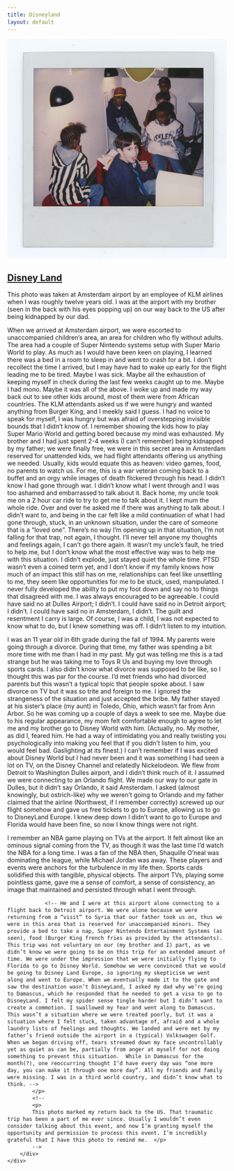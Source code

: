 ```yaml
---
title: Disneyland
layout: default
---
```

<div class="col-md-9 col-md-offset-3">
	<div class="projects">
		<div class="project-item">
			<a href="img/childhood/amsterdam004.jpg" data-lightbox="img">
				<img src="img/childhood/amsterdam004.jpg" alt="">
			</a>
			<h2 class="title">
			<a href="javascript:void(0);" name="#childhood">Disney Land</a>
			</h2>
			<p>
				This photo was taken at Amsterdam airport by an employee of KLM airlines when I was roughly twelve years old. I was at the airport with my brother (seen in the back with his eyes popping up) on our way back to the US after being kidnapped by our dad.
			</p>
			<p>
When we arrived at Amsterdam airport, we were escorted to unaccompanied children’s area, an area for children who fly without adults. The area had a couple of Super Nintendo systems setup with Super Mario World to play. As much as I would have been keen on playing, I learned there was a bed in a room to sleep in and went to crash for a bit. I don’t recollect the time I arrived, but I may have had to wake up early for the flight leading me to be tired. Maybe I was sick. Maybe all the exhaustion of keeping myself in check during the last few weeks caught up to me. Maybe I had mono. Maybe it was all of the above. 
I woke up and made my way back out to see other kids around, most of them were from African countries. The KLM attendants asked us if we were hungry and wanted anything from Burger King, and I meekly said I guess. I had no voice to speak for myself, I was hungry but was afraid of overstepping invisible bounds that I didn’t know of. I remember showing the kids how to play Super Mario World and getting bored because my mind was exhausted.
My brother and I had just spent 2-4 weeks (I can’t remember) being kidnapped by my father; we were finally free, we were in this secret area in Amsterdam reserved for unattended kids, we had flight attendants offering us anything we needed. Usually, kids would equate this as heaven: video games, food, no parents to watch us. For me, this is a war veteran coming back to a buffet and an orgy while images of death flickered through his head. I didn’t know I had gone through war. I didn’t know what I went through and I was too ashamed and embarrassed to talk about it. 
Back home, my uncle took me on a 2 hour car ride to try to get me to talk about it. I kept mum the whole ride. Over and over he asked me if there was anything to talk about. I didn’t want to, and being in the car felt like a mild continuation of what I had gone through, stuck, in an unknown situation, under the care of someone that is a “loved one”. There’s no way I’m opening up in that situation, I’m not falling for that trap, not again, I thought. I’ll never tell anyone my thoughts and feelings again, I can’t go there again.
It wasn’t my uncle’s fault, he tried to help me, but I don’t know what the most effective way was to help me with this situation. I didn’t explode, just stayed quiet the whole time. PTSD wasn’t even a coined term yet, and I don’t know if my family knows how much of an impact this still has on me, relationships can feel like unsettling to me, they seem like opportunities for me to be stuck, used, manipulated. I never fully developed the ability to put my foot down and say no to things that disagreed with me. I was always encouraged to be agreeable. I could have said no at Dulles Airport; I didn’t. I could have said no in Detroit airport; I didn’t. I could have said no in Amsterdam, I didn’t. The guilt and resentment I carry is large. Of course, I was a child, I was not expected to know what to do, but I knew something was off. I didn’t listen to my intuition. 


I was an 11 year old in 6th grade during the fall of 1994. My parents were going through a divorce. During that time, my father was spending a bit more time with me than I had in my past. My gut was telling me this is a tad strange but he was taking me to Toys R Us and buying my love through sports cards. I also didn’t know what divorce was supposed to be like, so I thought this was par for the course. I’d met friends who had divorced parents but this wasn’t a typical topic that people spoke about. I saw divorce on TV but it was so trite and foreign to me. I ignored the strangeness of the situation and just accepted the bribe. 
My father stayed at his sister’s place (my aunt) in Toledo, Ohio, which wasn’t far from Ann Arbor. So he was coming up a couple of days a week to see me. Maybe due to his regular appearance, my mom felt comfortable enough to agree to let me and my brother go to Disney World with him. (Actually, no. My mother, as did I, feared him. He had a way of intimidating you and really twisting you psychologically into making you feel that if you didn’t listen to him, you would feel bad. Gaslighting at its finest.)
I can’t remember if I was excited about Disney World but I had never been and it was something I had seen a lot on TV, on the Disney Channel and relatedly Nickelodeon. We flew from Detroit to Washington Dulles airport, and I didn’t think much of it. I assumed we were connecting to an Orlando flight. 
We made our way to our gate in Dulles, but it didn’t say Orlando, it said Amsterdam. I asked (almost knowingly, but ostrich-like) why we weren’t going to Orlando and my father claimed that the airline (Northwest, if I remember correctly) screwed up our flight somehow and gave us free tickets to go to Europe, allowing us to go to DisneyLand Europe. I knew deep down I didn’t want to go to Europe and Florida would have been fine, so now I know things were not right.

I remember an NBA game playing on TVs at the airport. It felt almost like an ominous signal coming from the TV, as though it was the last time I’d watch the NBA for a long time. I was a fan of the NBA then, Shaquille O’neal was dominating the league, while Michael Jordan was away. These players and events were anchors for the turbulence in my life then. Sports cards solidified this with tangible, physical objects. The airport TVs, playing some pointless game, gave me a sense of comfort, a sense of consistency, an image that maintained and persisted through what I went through. 


				<!-- He and I were at this airport alone connecting to a flight back to Detroit airport. We were alone because we were returning from a “visit” to Syria that our father took us on, thus we were in this area that is reserved for unaccompanied minors. They provide a bed to take a nap, Super Nintendo Entertainment Systems (as seen), food (Burger King french fries as provided by the attendants). This trip was not voluntary on our (my brother and I) part, as we didn’t know we were going to be on this trip for an extended amount of time. We were under the impression that we were initially flying to Florida to go to Disney World. Somehow we were convinced that we would be going to Disney Land Europe, so ignoring my skepticism we went along and went to Europe. When we eventually made it to the gate and saw the destination wasn’t DisneyLand, I asked my dad why we’re going to Damascus, which he responded that he needed to get a visa to go to DisneyLand. I felt my spider sense tingle harder but I didn’t want to create a commotion. I swallowed my fear and went along to Damascus. This wasn’t a situation where we were treated poorly, but it was a situation where I felt stuck, taken advantage of, afraid and a whole laundry lists of feelings and thoughts. We landed and were met by my father’s friend outside the airport in a (typical) Volkswagen Golf. When we began driving off, tears streamed down my face uncontrollably yet as quiet as can be, partially from anger at myself for not doing something to prevent this situation.  While in Damascus for the month(?), one reoccurring thought I’d have every day was “one more day, you can make it through one more day”. All my friends and family were missing. I was in a third world country, and didn’t know what to think. -->
			</p>
			<!--
			<p>
			This photo marked my return back to the US. That traumatic trip has been a part of me ever since. Usually I wouldn’t even consider talking about this event, and now I’m granting myself the opportunity and permission to process this event. I’m incredibly grateful that I have this photo to remind me.  </p>
			-->
		</div>
	</div>
</div>